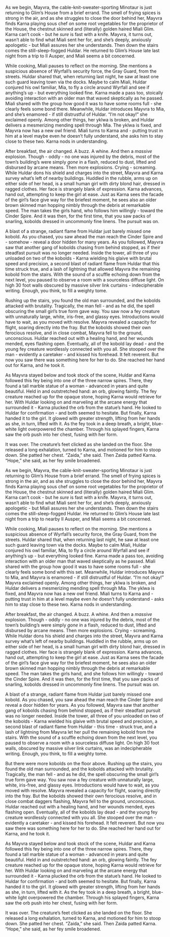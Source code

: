 As we begin, Mayvra, the cable-knit-sweater-sporting Minotaur is just returning to Glim’s House from a brief errand. The smell of frying spices is strong in the air, and as she struggles to close the door behind her, Mayvra finds Karna playing sous chef on some root vegetables for the proprietor of the House, the chestnut skinned and (literally) golden haired Miali Glim. Karna can’t cook - but he *sure* is fast with a knife. Mayvra, it turns out, wasn’t able to find what Miali sent her for, and she’s deeply, anxiously apologetic - but Miali assures her she understands. Then down the stairs comes the still-sleep-fogged Huldar. He returned to Glim’s House late last night from a trip to Il Ausper, and Miali seems a bit concerned.

While cooking, Miali pauses to reflect on the morning. She mentions a suspicious absence of Wyrfall’s security force, the Gray Guard, from the streets. Huldar shared that, when returning last night, he saw at least one such guard leaving town via the docks. Maybe to calm Miali, Huldar conjured his owl familiar, Mia, to fly a circle around Wyrfall and see if anything’s up - but everything looked fine. Karna made a pass too, stoically avoiding interaction with an older man that waved skeptically as he passed. Miali shared with the group how good it was to have some rooms full - she clearly feels some bond there. Meanwhile, Huldar introduces Mayvra to Mia, and she’s enamored - if still distrustful of Huldar. “I’m not okay!” she exclaimed openly. Among other things, her yklwa is broken, and Huldar delivers a mesmerizing mending spell through Mia. The yklwa is fixed, and Mayvra now has a new owl friend. Miali turns to Karna and - putting trust in him at a level maybe even *he* doesn’t fully understand, she asks him to stay close to these two. Karna nods in understanding.

After breakfast, the air changed. A buzz. A whine. And then a *massive* explosion. Though - oddly - no one was injured by the debris, most of the town’s building’s were simply *gone* in a flash, reduced to dust, lifted and disbursed by arcane means. Then more explosions. Crying - screaming. While Huldar dons his shield and charges into the street, Mayvra and Karna survey what’s left of nearby buildings. Huddled in the rubble, arms up on either side of her head, is a small human girl with dirty blond hair, dressed in ragged clothes. Her face is strangely blank of expression. Karna advances, hand out, attempting to keep the girl at ease. Just as Karna sees the facade of the girl’s face give way for the briefest moment, he sees also an older brown skinned man hopping nimbly through the debris at remarkable speed. The man takes the girls hand, who follows him willingly - toward the Cinder Spire. And it was then, for the first time, that you saw packs of snarling, kobolds dressed in uncommonly fine linens. The pursuit was on.

A blast of a strange, radiant flame from Huldar just barely missed one kobold. As you chased, you saw ahead the man reach the Cinder Spire and - somehow - reveal a door hidden for many years. As you followed, Mayvra saw that another gang of kobolds chasing from behind stopped, as if their steadfast pursuit was no longer needed. Inside the tower, all three of you unloaded on two of the kobolds - Karna wielding his glaive with brutal speed and precision, a second blast of radiant flame from Huldar that this time struck true, and a lash of lightning that allowed Mayvra the remaining kobold from the stairs. With the sound of a scuffle echoing down from the next level, you paused to observe a room with a sourceless diffuse light. On high 30 foot walls obscured by massive silver link curtains - indecipherable writing. Enough, you think, to fill a weighty tome.

Rushing up the stairs, you found the old man surrounded, and the kobolds attacked with brutality. Tragically, the man fell - and as he did, the spell obscuring the small girl’s true form gave way. You saw now a fey creature with unnaturally large, white, iris-free, and glassy eyes. Introductions would have to wait, as you moved with resolve. Mayvra revealed a capacity for flight, soaring directly into the fray. But the kobolds showed their own ferocious resolve, and in close combat, Mayvra fell to the ground, unconscious. Huldar reached out with a healing hand, and her wounds mended, eyes flashing open. Eventually, all of the kobold lay dead - and the young fey creature wordlessly connected with you all. She stooped over the man - evidently a caretaker - and kissed his forehead. It felt reverent. But now you saw there was something here for her to do. She reached her hand out for Karna, and he took it.

As Mayvra stayed below and took stock of the scene, Huldar and Karna followed this fey being into one of the three narrow spires. There, they found a tall marble statue of a woman - advanced in years and quite beautiful. Held in and outstretched hand: an orb, glowing faintly. The fey creature reached up for the opaque stone, hoping Karna would retrieve for her. With Huldar looking on and marveling at the arcane energy that surrounded it - Karna plucked the orb from the statue’s hand. He looked to Huldar for confirmation - and both seemed to hesitate. But finally, Karna handed it to the girl. It glowed with greater strength, lifting from her hands as she, in turn, lifted with it. As the fey took in a deep breath, a bright, blue-white light overpowered the chamber. Through his splayed fingers, Karna saw the orb push into her chest, fusing with her form.

It was over. The creature’s feet clicked as she landed on the floor. She released a long exhalation, turned to Karna, and motioned for him to stoop down. She patted her chest. “Zaida,” she said. Then Zaida patted Karna. “Hope,” she said, as her fey smile broadened.

As we begin, Mayvra, the cable-knit-sweater-sporting Minotaur is just returning to Glim’s House from a brief errand. The smell of frying spices is strong in the air, and as she struggles to close the door behind her, Mayvra finds Karna playing sous chef on some root vegetables for the proprietor of the House, the chestnut skinned and (literally) golden haired Miali Glim. Karna can’t cook - but he *sure* is fast with a knife. Mayvra, it turns out, wasn’t able to find what Miali sent her for, and she’s deeply, anxiously apologetic - but Miali assures her she understands. Then down the stairs comes the still-sleep-fogged Huldar. He returned to Glim’s House late last night from a trip to nearby Il Ausper, and Miali seems a bit concerned.

While cooking, Miali pauses to reflect on the morning. She mentions a suspicious absence of Wyrfall’s security force, the Gray Guard, from the streets. Huldar shared that, when returning last night, he saw at least one such guard leaving town via the docks. Maybe to calm Miali, Huldar conjured his owl familiar, Mia, to fly a circle around Wyrfall and see if anything’s up - but everything looked fine. Karna made a pass too, avoiding interaction with an older man that waved skeptically as he passed. Miali shared with the group how good it was to have some rooms full - she clearly feels some bond with this set. Meanwhile, Huldar introduces Mayvra to Mia, and Mayvra is enamored - if still distrustful of Huldar. “I’m not okay!” Mayvra exclaimed openly. Among other things, her yklwa is broken, and Huldar delivers a mesmerizing mending spell through Mia. The yklwa is fixed, and Mayvra now has a new owl friend. Miali turns to Karna and - putting trust in him at a level maybe even *he* doesn’t fully understand - asks him to stay close to these two. Karna nods in understanding.

After breakfast, the air changed. A buzz. A whine. And then a *massive* explosion. Though - oddly - no one was injured by the debris, most of the town’s building’s were simply *gone* in a flash, reduced to dust, lifted and disbursed by arcane means. Then more explosions. Crying - screaming. While Huldar dons his shield and charges into the street, Mayvra and Karna survey what’s left of nearby buildings. Huddled in the rubble, arms up on either side of her head, is a small human girl with dirty blond hair, dressed in ragged clothes. Her face is strangely blank of expression. Karna advances, hand out, attempting to keep the girl at ease. Just as Karna sees the facade of the girl’s face give way for the briefest moment, he sees also an older brown skinned man hopping nimbly through the debris at remarkable speed. The man takes the girls hand, and she follows him willingly - toward the Cinder Spire. And it was then, for the first time, that you saw packs of snarling, kobolds dressed in uncommonly fine linens. The pursuit was on.

A blast of a strange, radiant flame from Huldar just barely missed one kobold. As you chased, you saw ahead the man reach the Cinder Spire and reveal a door hidden for years. As you followed, Mayvra saw that another gang of kobolds chasing from behind stopped, as if their steadfast pursuit was no longer needed. Inside the tower, all three of you unloaded on two of the kobolds - Karna wielded his glaive with brutal speed and precision, a second blast of radiant flame from Huldar - this time - struck true, and a lash of lightning from Mayvra let her pull the remaining kobold from the stairs. With the sound of a scuffle echoing down from the next level, you paused to observe a room with a sourceless diffuse light. On high 30 foot walls, obscured by massive silver link curtains, was an indecipherable writing. Enough, you think, to fill a weighty tome.

But there were more kobolds on the floor above. Rushing up the stairs, you found the old man surrounded, and the kobolds attacked with brutality. Tragically, the man fell - and as he did, the spell obscuring the small girl’s true form gave way. You saw now a fey creature with unnaturally large, white, iris-free, and glassy eyes. Introductions would have to wait, as you moved with resolve. Mayvra revealed a capacity for flight, soaring directly into the fray. But the kobolds showed their own ferocious resolve, and in close combat daggers flashing, Mayvra fell to the ground, unconscious. Huldar reached out with a healing hand, and her wounds mended, eyes flashing open. Eventually, all of the kobolds lay dead - and the young fey creature wordlessly connected with you all. She stooped over the man - evidently a caretaker - and kissed his forehead. It felt reverent. But now you saw there was something here for her to do. She reached her hand out for Karna, and he took it.

As Mayvra stayed below and took stock of the scene, Huldar and Karna followed this fey being into one of the three narrow spires. There, they found a tall marble statue of a woman - advanced in years and quite beautiful. Held in and outstretched hand: an orb, glowing faintly. The fey creature reached up for the opaque stone, hoping Karna would retrieve for her. With Huldar looking on and marveling at the arcane energy that surrounded it - Karna plucked the orb from the statue’s hand. He looked to Huldar for confirmation - and both seemed to hesitate. But finally, Karna handed it to the girl. It glowed with greater strength, lifting from her hands as she, in turn, lifted with it. As the fey took in a deep breath, a bright, blue-white light overpowered the chamber. Through his splayed fingers, Karna saw the orb push into her chest, fusing with her form.

It was over. The creature’s feet clicked as she landed on the floor. She released a long exhalation, turned to Karna, and motioned for him to stoop down. She patted her chest. “Zaida,” she said. Then Zaida patted Karna. “Hope,” she said, as her fey smile broadened.

